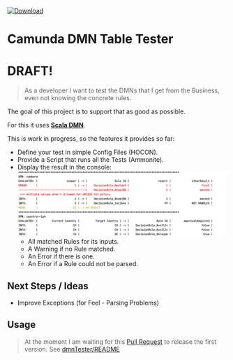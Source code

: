 [ ![Download](https://api.bintray.com/packages/pme123/maven/camunda-dmn-tester/images/download.svg) ](https://bintray.com/pme123/maven/camunda-dmn-tester/_latestVersion)
# Camunda DMN Table Tester
# DRAFT!
> As a developer I want to test the DMNs that I get from the Business, even not knowing the concrete rules.

The goal of this project is to support that as good as possible.

For this it uses [**Scala DMN**](https://github.com/camunda/dmn-scala).

This is work in progress, so the features it provides so far:
* Define your test in simple Config Files (HOCON).
* Provide a Script that runs all the Tests (Ammonite).
* Display the result in the console:
  ![Console Output](docs/Screenshot_console.png)
  * All matched Rules for its inputs.
  * A Warning if no Rule matched.
  * An Error if there is one.
  * An Error if a Rule could not be parsed.
  
## Next Steps / Ideas
* Improve Exceptions (for Feel - Parsing Problems)  
 
## Usage
> At the moment I am waiting for this [Pull Request](https://github.com/camunda/dmn-scala/pull/16)
> to release the first version.
See [dmnTester/README](dmnTester/README.md)
